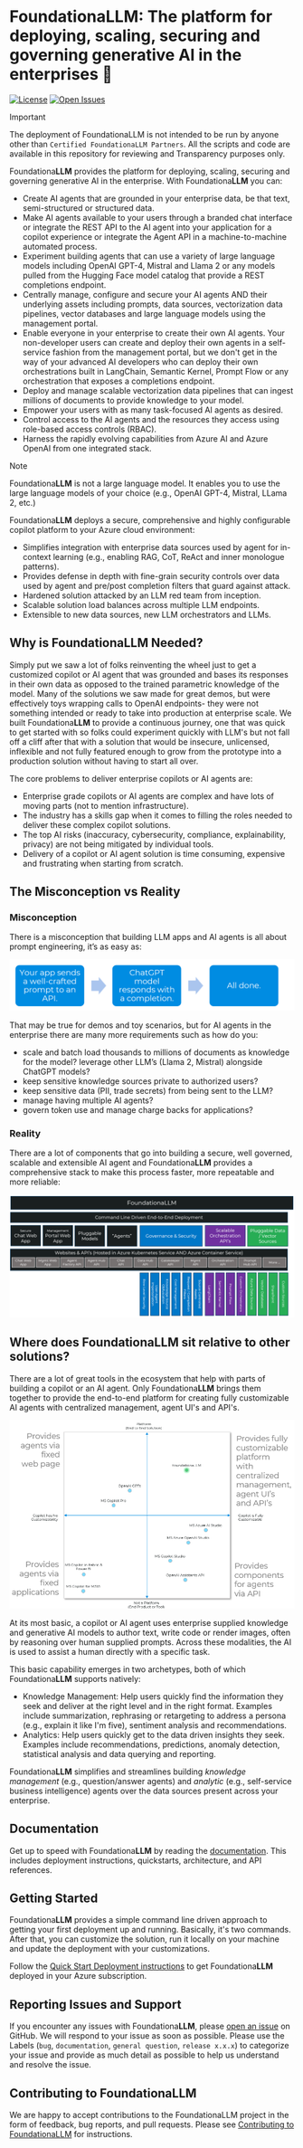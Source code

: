 # Foundationa**LLM**: The platform for deploying, scaling, securing and governing generative AI in the enterprises 🚀

[![License](https://img.shields.io/badge/license-evaluation%20and%20demo-green)](https://www.foundationallm.ai/license)
[![Open Issues](https://img.shields.io/github/issues-raw/solliancenet/foundationallm)](https://github.com/solliancenet/foundationallm/issues)

> [!IMPORTANT]
> The deployment of FoundationaLLM is not intended to be run by anyone other than `Certified FoundationaLLM Partners`. All the scripts and code are available in this repository for reviewing and Transparency purposes only.

Foundationa**LLM** provides the platform for deploying, scaling, securing and governing generative AI in the enterprise. With Foundationa**LLM** you can:
- Create AI agents that are grounded in your enterprise data, be that text, semi-structured or structured data. 
- Make AI agents available to your users through a branded chat interface or integrate the REST API to the AI agent into your application for a copilot experience or integrate the Agent API in a machine-to-machine automated process.
- Experiment building agents that can use a variety of large language models including OpenAI GPT-4, Mistral and Llama 2 or any models pulled from the Hugging Face model catalog that provide a REST completions endpoint.
- Centrally manage, configure and secure your AI agents AND their underlying assets including prompts, data sources, vectorization data pipelines, vector databases and large language models using the management portal.
- Enable everyone in your enterprise to create their own AI agents. Your non-developer users can create and deploy their own agents in a self-service fashion from the management portal, but we don't get in the way of your advanced AI developers who can deploy their own orchestrations built in LangChain, Semantic Kernel, Prompt Flow or any orchestration that exposes a completions endpoint.
- Deploy and manage scalable vectorization data pipelines that can ingest millions of documents to provide knowledge to your model.
- Empower your users with as many task-focused AI agents as desired. 
- Control access to the AI agents and the resources they access using role-based access controls (RBAC).
- Harness the rapidly evolving capabilities from Azure AI and Azure OpenAI from one integrated stack. 

> [!NOTE] 
> Foundationa**LLM** is not a large language model. It enables you to use the large language models of your choice (e.g., OpenAI GPT-4, Mistral, LLama 2, etc.) 

Foundationa**LLM** deploys a secure, comprehensive and highly configurable copilot platform to your Azure cloud environment:

- Simplifies integration with enterprise data sources used by agent for in-context learning (e.g., enabling RAG, CoT, ReAct and inner monologue patterns).
- Provides defense in depth with fine-grain security controls over data used by agent and pre/post completion filters that guard against attack.
- Hardened solution attacked by an LLM red team from inception.
- Scalable solution load balances across multiple LLM endpoints.
- Extensible to new data sources, new LLM orchestrators and LLMs.

## Why is Foundationa**LLM** Needed?

Simply put we saw a lot of folks reinventing the wheel just to get a customized copilot or AI agent that was grounded and bases its responses in their own data as opposed to the trained parametric knowledge of the model. Many of the solutions we saw made for great demos, but were effectively toys wrapping calls to OpenAI endpoints- they were not something intended or ready to take into production at enterprise scale. We built Foundationa**LLM** to provide a continuous journey, one that was quick to get started with so folks could experiment quickly with LLM's but not fall off a cliff after that with a solution that would be insecure, unlicensed, inflexible and not fully featured enough to grow from the prototype into a production solution without having to start all over.  

The core problems to deliver enterprise copilots or AI agents are:

- Enterprise grade copilots or AI agents are complex and have lots of moving parts (not to mention infrastructure).
- The industry has a skills gap when it comes to filling the roles needed to deliver these complex copilot solutions.
- The top AI risks (inaccuracy, cybersecurity, compliance, explainability, privacy) are not being mitigated by individual tools.
- Delivery of a copilot or AI agent solution is time consuming, expensive and frustrating when starting from scratch.


## The Misconception vs Reality
### Misconception
There is a misconception that building LLM apps and AI agents is all about prompt engineering, it’s as easy as:

![LLM and ChatGPT Misconception](./docs/media/FLLM-Misconception.png)

That may be true for demos and toy scenarios, but for AI agents in the enterprise there are many more requirements such as how do you:
 - scale and batch load thousands to millions of documents as knowledge for the model?
 leverage other LLM’s (Llama 2, Mistral) alongside ChatGPT models?
 - keep sensitive knowledge sources private to authorized users?
 - keep sensitive data (PII, trade secrets) from being sent to the LLM?
 - manage having multiple AI agents?
 - govern token use and manage charge backs for applications?


### Reality
There are a lot of components that go into building a secure, well governed, scalable and extensible AI agent and Foundationa**LLM** provides a comprehensive stack to make this process faster, more repeatable and more reliable:

![FoundationaLLM stack](./docs/media/foundationallm-stack.png)

## Where does Foundationa**LLM** sit relative to other solutions?
There are a lot of great tools in the ecosystem that help with parts of building a copilot or an AI agent. Only Foundationa**LLM** brings them together to provide the end-to-end platform for creating fully customizable AI agents with centralized management, agent UI's and API's.

![FoundationaLLM Platform versus Tools](./docs/media/foundationallm-quadrants.png)

At its most basic, a copilot or AI agent uses enterprise supplied knowledge and generative AI models to author text, write code or render images, often by reasoning over human supplied prompts. Across these modalities, the AI is used to assist a human directly with a specific task.  

This basic capability emerges in two archetypes, both of which Foundationa**LLM** supports natively: 

- Knowledge Management: Help users quickly find the information they seek and deliver at the right level and in the right format. Examples include summarization, rephrasing or retargeting to address a persona (e.g., explain it like I'm five), sentiment analysis and recommendations.
- Analytics: Help users quickly get to the data driven insights they seek. Examples include recommendations, predictions, anomaly detection, statistical analysis and data querying and reporting.

Foundationa**LLM** simplifies and streamlines building *knowledge management* (e.g., question/answer agents) and *analytic* (e.g., self-service business intelligence) agents over the data sources present across your enterprise. 

## Documentation

Get up to speed with Foundationa**LLM** by reading the [documentation](https://docs.foundationallm.ai). This includes deployment instructions, quickstarts, architecture, and API references.

## Getting Started

Foundationa**LLM** provides a simple command line driven approach to getting your first deployment up and running. Basically, it's two commands. After that, you can customize the solution, run it locally on your machine and update the deployment with your customizations.

Follow the [Quick Start Deployment instructions](./docs/deployment/deployment-quick-start.md) to get Foundationa**LLM** deployed in your Azure subscription.

## Reporting Issues and Support

If you encounter any issues with Foundationa**LLM**, please [open an issue](https://github.com/solliancenet/foundationallm/issues) on GitHub. We will respond to your issue as soon as possible. Please use the Labels (`bug`, `documentation`, `general question`, `release x.x.x`) to categorize your issue and provide as much detail as possible to help us understand and resolve the issue.

## Contributing to Foundationa**LLM**

We are happy to accept contributions to the FoundationaLLM project in the form of feedback, bug reports, and pull requests. Please see [Contributing to FoundationaLLM](./CONTRIBUTING.md) for instructions.
